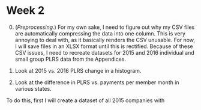 # Week 2

0. (*Preprocessing.*) For my own sake, I need to figure out why my CSV files are automatically compressing the data into one column. This is very annoying to deal with, as it basically renders the CSV unusable. For now, I will save files in an XLSX format until this is rectified. Because of these CSV issues, I need to recreate datasets for 2015 and 2016 individual and small group PLRS data from the Appendices.

1. Look at 2015 vs. 2016 PLRS change in a histogram.

2. Look at the difference in PLRS vs. payments per member month in various states.

To do this, first I will create a dataset of all 2015 companies with 